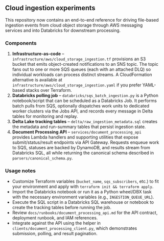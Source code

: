 ## Cloud ingestion experiments

This repository now contains an end-to-end reference for driving file-based
ingestion events from cloud object storage through AWS messaging services and
into Databricks for downstream processing.

### Components

1. **Infrastructure-as-code** – `infrastructure/aws/cloud_storage_ingestion.tf`
   provisions an S3 bucket that emits object-created notifications to an SNS
   topic. The topic fans out to one or more SQS queues (each with an attached
   DLQ) so individual workloads can process distinct streams. A CloudFormation
   alternative is available at `infrastructure/aws/cloud_storage_ingestion.yaml`
   if you prefer YAML-based stacks over Terraform.
2. **Databricks polling job** – `databricks/sqs_batch_ingestion.py` is a Python
   notebook/script that can be scheduled as a Databricks Job. It performs batch
   pulls from SQS, optionally dispatches work units to dedicated worker
   clusters via the Jobs API, and records every message in Delta tables for
   monitoring and replay.
3. **Delta Lake tracking tables** – `delta/raw_ingestion_metadata.sql` creates
   the metadata and run-summary tables that persist ingestion state.
4. **Document Processing API** – `services/document_processing_api` provides
   Lambda handlers and supporting utilities that expose submit/status/result
   endpoints via API Gateway. Requests enqueue work to SQS, statuses are backed
   by DynamoDB, and results stream from Databricks SQL, all while returning the
   canonical schema described in `parsers/canonical_schema.py`.

### Usage notes

- Customize Terraform variables (`bucket_name`, `sqs_subscribers`, etc.) to fit
  your environment and apply with `terraform init && terraform apply`.
- Import the Databricks notebook or run it as a Python wheel/DBX task with the
  necessary environment variables (e.g., `INGESTION_QUEUE_URL`).
- Execute the SQL script in a Databricks SQL warehouse or notebook to create
  the tracking tables before running the job.
- Review `docs/runbooks/document_processing_api.md` for the API contract,
  deployment runbook, and IAM references.
- Integrate against the API using the helper in
  `clients/document_processing_client.py`, which demonstrates submission,
  polling, and result pagination.
